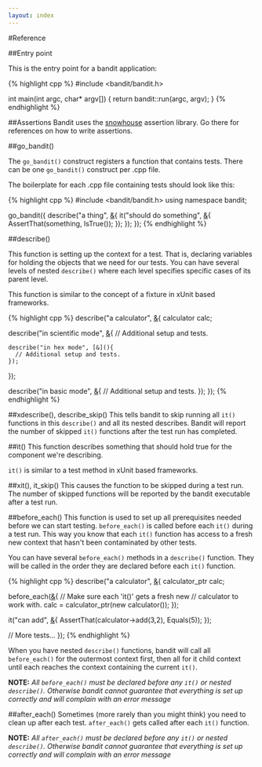 ```yaml
---
layout: index
---
```

#Reference

##Entry point

This is the entry point for a bandit application:

{% highlight cpp %}
#include <bandit/bandit.h>

int main(int argc, char* argv[])
{
  return bandit::run(argc, argv);
}
{% endhighlight %}

##Assertions
Bandit uses the [snowhouse](https://github.com/banditcpp/snowhouse#assertions)
assertion library. Go there for references on how to write assertions.

##go_bandit()

The `go_bandit()` construct registers a function that contains tests. There
can be one `go_bandit()` construct per .cpp file.

The boilerplate for each .cpp file containing tests should look like this:

{% highlight cpp %}
#include <bandit/bandit.h>
using namespace bandit;

go_bandit([](){
  describe("a thing", [&](){
    it("should do something", [&](){
      AssertThat(something, IsTrue());
    });
  });
});
{% endhighlight %}

##describe()

This function is setting up the context for a test. That is, declaring variables
for holding the objects that we need for our tests. You can have several levels
of nested `describe()` where each level specifies specific cases of its parent
level.

This function is similar to the concept of a fixture in xUnit based frameworks.

{% highlight cpp %}
describe("a calculator", [&](){
  calculator calc;

  describe("in scientific mode", [&](){
    // Additional setup and tests.

    describe("in hex mode", [&](){
      // Additional setup and tests.
    });
  });

  describe("in basic mode", [&](){
    // Additional setup and tests.
  });
});
{% endhighlight %}

##xdescribe(), describe_skip()
This tells bandit to skip running all `it()` functions in this `describe()` and
all its nested describes. Bandit will report the number of skipped `it()` functions
after the test run has completed.

##it()
This function describes something that should hold true for the component we're
describing.

`it()` is similar to a test method in xUnit based frameworks.

##xit(), it_skip()
This causes the function to be skipped during a test run. The number of skipped
functions will be reported by the bandit executable after a test run.

##before_each()
This function is used to set up all prerequisites needed before we can start 
testing. `before_each()` is called before each `it()` during a test run. This 
way you know that each `it()` function has access to a fresh new context that
hasn't been contaminated by other tests.

You can have several `before_each()` methods in a `describe()` function. They
will be called in the order they are declared before each `it()` function.

{% highlight cpp %}
describe("a calculator", [&](){
  calculator_ptr calc;

  before_each([&](){
    // Make sure each 'it()' gets a fresh new
    // calculator to work with.
    calc = calculator_ptr(new calculator());
  });

  it("can add", [&](){
    AssertThat(calculator->add(3,2), Equals(5));
  });

  // More tests...
});
{% endhighlight %}

When you have nested `describe()` functions, bandit will call all `before_each()`
for the outermost context first, then all for it child context until each reaches
the context containing the current `it()`.

**NOTE:** *All `before_each()` must be declared before any `it()` or nested `describe()`.
Otherwise bandit cannot guarantee that everything is set up correctly and will
complain with an error message*

##after_each()
Sometimes (more rarely than you might think) you need to clean up after each
test. `after_each()` gets called after each `it()` function.

**NOTE:** *All `after_each()` must be declared before any `it()` or nested `describe()`.
Otherwise bandit cannot guarantee that everything is set up correctly and will
complain with an error message*
